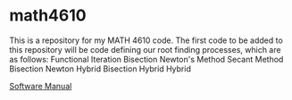 # math4610
This is a repository for my MATH 4610 code. The first code to be added to this repository will be code defining our root finding processes, which are as follows:
  Functional Iteration
  Bisection
  Newton's Method
  Secant Method
  Bisection Newton Hybrid
  Bisection Hybrid Hybrid

[Software Manual](https://github.com/jake-daniels16/math4610/tree/main/doc/Software%20Manual)
